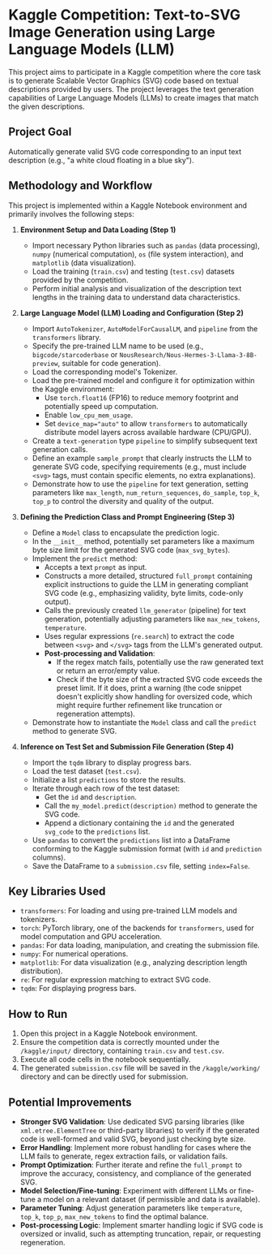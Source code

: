 # Kaggle Competition: Text-to-SVG Image Generation using Large Language Models (LLM)

This project aims to participate in a Kaggle competition where the core task is to generate Scalable Vector Graphics (SVG) code based on textual descriptions provided by users. The project leverages the text generation capabilities of Large Language Models (LLMs) to create images that match the given descriptions.

## Project Goal

Automatically generate valid SVG code corresponding to an input text description (e.g., "a white cloud floating in a blue sky").

## Methodology and Workflow

This project is implemented within a Kaggle Notebook environment and primarily involves the following steps:

1.  **Environment Setup and Data Loading (Step 1)**
    *   Import necessary Python libraries such as `pandas` (data processing), `numpy` (numerical computation), `os` (file system interaction), and `matplotlib` (data visualization).
    *   Load the training (`train.csv`) and testing (`test.csv`) datasets provided by the competition.
    *   Perform initial analysis and visualization of the description text lengths in the training data to understand data characteristics.

2.  **Large Language Model (LLM) Loading and Configuration (Step 2)**
    *   Import `AutoTokenizer`, `AutoModelForCausalLM`, and `pipeline` from the `transformers` library.
    *   Specify the pre-trained LLM name to be used (e.g., `bigcode/starcoderbase` or `NousResearch/Nous-Hermes-3-Llama-3-8B-preview`, suitable for code generation).
    *   Load the corresponding model's Tokenizer.
    *   Load the pre-trained model and configure it for optimization within the Kaggle environment:
        *   Use `torch.float16` (FP16) to reduce memory footprint and potentially speed up computation.
        *   Enable `low_cpu_mem_usage`.
        *   Set `device_map="auto"` to allow `transformers` to automatically distribute model layers across available hardware (CPU/GPU).
    *   Create a `text-generation` type `pipeline` to simplify subsequent text generation calls.
    *   Define an example `sample_prompt` that clearly instructs the LLM to generate SVG code, specifying requirements (e.g., must include `<svg>` tags, must contain specific elements, no extra explanations).
    *   Demonstrate how to use the `pipeline` for text generation, setting parameters like `max_length`, `num_return_sequences`, `do_sample`, `top_k`, `top_p` to control the diversity and quality of the output.

3.  **Defining the Prediction Class and Prompt Engineering (Step 3)**
    *   Define a `Model` class to encapsulate the prediction logic.
    *   In the `__init__` method, potentially set parameters like a maximum byte size limit for the generated SVG code (`max_svg_bytes`).
    *   Implement the `predict` method:
        *   Accepts a text `prompt` as input.
        *   Constructs a more detailed, structured `full_prompt` containing explicit instructions to guide the LLM in generating compliant SVG code (e.g., emphasizing validity, byte limits, code-only output).
        *   Calls the previously created `llm_generator` (pipeline) for text generation, potentially adjusting parameters like `max_new_tokens`, `temperature`.
        *   Uses regular expressions (`re.search`) to extract the code between `<svg>` and `</svg>` tags from the LLM's generated output.
        *   **Post-processing and Validation**:
            *   If the regex match fails, potentially use the raw generated text or return an error/empty value.
            *   Check if the byte size of the extracted SVG code exceeds the preset limit. If it does, print a warning (the code snippet doesn't explicitly show handling for oversized code, which might require further refinement like truncation or regeneration attempts).
    *   Demonstrate how to instantiate the `Model` class and call the `predict` method to generate SVG.

4.  **Inference on Test Set and Submission File Generation (Step 4)**
    *   Import the `tqdm` library to display progress bars.
    *   Load the test dataset (`test.csv`).
    *   Initialize a list `predictions` to store the results.
    *   Iterate through each row of the test dataset:
        *   Get the `id` and `description`.
        *   Call the `my_model.predict(description)` method to generate the SVG code.
        *   Append a dictionary containing the `id` and the generated `svg_code` to the `predictions` list.
    *   Use `pandas` to convert the `predictions` list into a DataFrame conforming to the Kaggle submission format (with `id` and `prediction` columns).
    *   Save the DataFrame to a `submission.csv` file, setting `index=False`.

## Key Libraries Used

*   `transformers`: For loading and using pre-trained LLM models and tokenizers.
*   `torch`: PyTorch library, one of the backends for `transformers`, used for model computation and GPU acceleration.
*   `pandas`: For data loading, manipulation, and creating the submission file.
*   `numpy`: For numerical operations.
*   `matplotlib`: For data visualization (e.g., analyzing description length distribution).
*   `re`: For regular expression matching to extract SVG code.
*   `tqdm`: For displaying progress bars.

## How to Run

1.  Open this project in a Kaggle Notebook environment.
2.  Ensure the competition data is correctly mounted under the `/kaggle/input/` directory, containing `train.csv` and `test.csv`.
3.  Execute all code cells in the notebook sequentially.
4.  The generated `submission.csv` file will be saved in the `/kaggle/working/` directory and can be directly used for submission.

## Potential Improvements

*   **Stronger SVG Validation**: Use dedicated SVG parsing libraries (like `xml.etree.ElementTree` or third-party libraries) to verify if the generated code is well-formed and valid SVG, beyond just checking byte size.
*   **Error Handling**: Implement more robust handling for cases where the LLM fails to generate, regex extraction fails, or validation fails.
*   **Prompt Optimization**: Further iterate and refine the `full_prompt` to improve the accuracy, consistency, and compliance of the generated SVG.
*   **Model Selection/Fine-tuning**: Experiment with different LLMs or fine-tune a model on a relevant dataset (if permissible and data is available).
*   **Parameter Tuning**: Adjust generation parameters like `temperature`, `top_k`, `top_p`, `max_new_tokens` to find the optimal balance.
*   **Post-processing Logic**: Implement smarter handling logic if SVG code is oversized or invalid, such as attempting truncation, repair, or requesting regeneration.
